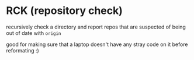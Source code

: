 # RCK (repository check)

recursively check a directory and report repos that are
suspected of being out of date with `origin`

good for making sure that a laptop doesn't have any stray
code on it before reformating :)
